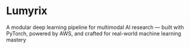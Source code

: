 # Lumyrix
A modular deep learning pipeline for multimodal AI research — built with PyTorch, powered by AWS, and crafted for real-world machine learning mastery
